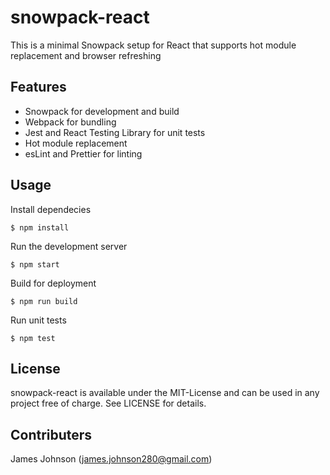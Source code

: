 # snowpack-react
This is a minimal Snowpack setup for React that supports hot module replacement and browser refreshing
## Features
* Snowpack for development and build
* Webpack for bundling
* Jest and React Testing Library for unit tests
* Hot module replacement
* esLint and Prettier for linting
## Usage
Install dependecies
```
$ npm install
```
Run the development server
```
$ npm start
```
Build for deployment
```
$ npm run build
```
Run unit tests
```
$ npm test
```
## License
snowpack-react is available under the MIT-License and can be used in any project free of charge. See LICENSE for details.

## Contributers
James Johnson (<james.johnson280@gmail.com>)